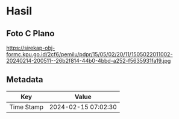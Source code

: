 # Hasil

## Foto C Plano

https://sirekap-obj-formc.kpu.go.id/2cf6/pemilu/pdpr/15/05/02/20/11/1505022011002-20240214-200511--26b2f814-44b0-4bbd-a252-f5635931fa19.jpg


## Metadata

| Key        | Value               |
| ---------- | ------------------- |
| Time Stamp | 2024-02-15 07:02:30 |



